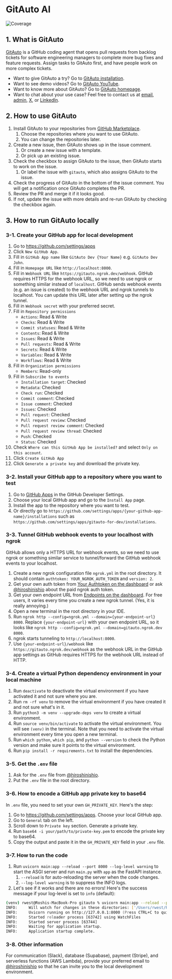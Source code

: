 ﻿# GitAuto AI
![Coverage](https://img.shields.io/badge/coverage-80%25-green)

## 1. What is GitAuto

[GitAuto](https://gitauto.ai) is a GitHub coding agent that opens pull requests from backlog tickets for software engineering managers to complete more bug fixes and feature requests. Assign tasks to GitAuto first, and have people work on more complex tickets.

- Want to give GitAuto a try? Go to [GitAuto installation](https://github.com/apps/gitauto-ai).
- Want to see demo videos? Go to [GitAuto YouTube](https://www.youtube.com/@gitautoai).
- Want to know more about GitAuto? Go to [GitAuto homepage](https://gitauto.ai).
- Want to chat about your use case? Feel free to contact us at [email](mailto:info@gitauto.ai), [admin](https://github.com/hiroshinishio), [X](https://x.com/gitautoai), or [LinkedIn](https://www.linkedin.com/company/gitauto/).

## 2. How to use GitAuto

1. Install GitAuto to your repositories from [GitHub Marketplace](https://github.com/apps/gitauto-ai).
   1. Choose the repositories where you want to use GitAuto.
   2. You can change the repositories later.
2. Create a new issue, then GitAuto shows up in the issue comment.
   1. Or create a new issue with a template.
   2. Or pick up an existing issue.
3. Check the checkbox to assign GitAuto to the issue, then GitAuto starts to work on the issue.
   1. Or label the issue with `gitauto`, which also assigns GitAuto to the issue.
4. Check the progress of GitAuto in the bottom of the issue comment. You will get a notification once GitAuto completes the PR.
5. Review the PR and merge it if it looks good.
6. If not, update the issue with more details and re-run GitAuto by checking the checkbox again.

## 3. How to run GitAuto locally

### 3-1. Create your GitHub app for local development

1. Go to <https://github.com/settings/apps>
2. Click `New GitHub App`.
3. Fill in `GitHub App name` like `GitAuto Dev {Your Name}` e.g. `GitAuto Dev John`.
4. Fill in `Homepage URL` like `http://localhost:8000`.
5. Fill in `Webhook URL` like `https://gitauto.ngrok.dev/webhook`. GitHub requires HTTPS for the webhook URL, so we need to use ngrok or something similar instead of `localhost`. GitHub sends webhook events (e.g. an issue is created) to the webhook URL and ngrok tunnels to localhost. You can update this URL later after setting up the ngrok tunnel.
6. Fill in `Webhook secret` with your preferred secret.
7. Fill in `Repository permissions`
   - `Actions`: Read & Write
   - `Checks`: Read & Write
   - `Commit statuses`: Read & Write
   - `Contents`: Read & Write
   - `Issues`: Read & Write
   - `Pull requests`: Read & Write
   - `Secrets`: Read & Write
   - `Variables`: Read & Write
   - `Workflows`: Read & Write
8. Fill in `Organization permissions`
   - `Members`: Read-only
9. Fill in `Subscribe to events`
   - `Installation target`: Checked
   - `Metadata`: Checked
   - `Check run`: Checked
   - `Commit comment`: Checked
   - `Issue comment`: Checked
   - `Issues`: Checked
   - `Pull request`: Checked
   - `Pull request review`: Checked
   - `Pull request review comment`: Checked
   - `Pull request review thread`: Checked
   - `Push`: Checked
   - `Status`: Checked
10. Check `Where can this GitHub App be installed?` and select `Only on this account`.
11. Click `Create GitHub App`
12. Click `Generate a private key` and download the private key.

### 3-2. Install your GitHub app to a repository where you want to test

1. Go to [GitHub Apps](https://github.com/settings/apps) in the GitHub Developer Settings.
2. Choose your local GitHub app and go to the `Install App` page.
3. Install the app to the repository where you want to test.
4. Or directly go to `https://github.com/settings/apps/{your-github-app-name}/installations` such as `https://github.com/settings/apps/gitauto-for-dev/installations`.

### 3-3. Tunnel GitHub webhook events to your localhost with ngrok

GitHub allows only a HTTPS URL for webhook events, so we need to use ngrok or something similar service to tunnel/forward the GitHub webhook events to your localhost.

1. Create a new ngrok configuration file `ngrok.yml` in the root directory. It should contain `authtoken: YOUR_NGROK_AUTH_TOKEN` and `version: 2`.
2. Get your own auth token from [Your Authtoken on the dashboard](https://dashboard.ngrok.com/get-started/your-authtoken) or ask [@hiroshinishio](https://github.com/hiroshinishio) about the paid ngrok auth token.
3. Get your own endpoint URL from [Endpoints on the dashboard](https://dashboard.ngrok.com/endpoints). For free users, it varies every time you create a new ngrok tunnel. (Yes, it is really annoying.)
4. Open a new terminal in the root directory in your IDE.
5. Run `ngrok http --config=ngrok.yml --domain={your-endpoint-url} 8000`. Replace `{your-endpoint-url}` with your own endpoint URL, so it looks like `ngrok http --config=ngrok.yml --domain=gitauto.ngrok.dev 8000`.
6. ngrok starts tunneling to `http://localhost:8000`.
7. Use `{your-endpoint-url}/webhook` like `https://gitauto.ngrok.dev/webhook` as the webhook URL in the GitHub app settings as GitHub requires HTTPS for the webhook URL instead of HTTP.

### 3-4. Create a virtual Python dependency environment in your local machine

1. Run `deactivate` to deactivate the virtual environment if you have activated it and not sure where you are.
2. Run `rm -rf venv` to remove the virtual environment if you have created it and not sure what's in it.
3. Run `python3 -m venv --upgrade-deps venv` to create a virtual environment.
4. Run `source venv/bin/activate` to activate the virtual environment. You will see `(venv)` in the terminal. Note that you need to activate the virtual environment every time you open a new terminal.
5. Run `which python`, `which pip`, and `python --version` to check the Python version and make sure it points to the virtual environment.
6. Run `pip install -r requirements.txt` to install the dependencies.

### 3-5. Get the `.env` file

1. Ask for the `.env` file from [@hiroshinishio](https://github.com/hiroshinishio).
2. Put the `.env` file in the root directory.

### 3-6. How to encode a GitHub app private key to base64

In `.env` file, you need to set your own `GH_PRIVATE_KEY`. Here's the step:

1. Go to <https://github.com/settings/apps>. Choose your local GitHub app.
2. Go to `General` tab on the left.
3. Scroll down to `Private key` section. Generate a private key.
4. Run `base64 -i your/path/to/private-key.pem` to encode the private key to base64.
5. Copy the output and paste it in the `GH_PRIVATE_KEY` field in your `.env` file.

### 3-7. How to run the code

1. Run `uvicorn main:app --reload --port 8000 --log-level warning` to start the ASGI server and run `main.py` with `app` as the FastAPI instance.
   1. `--reload` is for auto-reloading the server when the code changes.
   2. `--log-level warning` is to suppress the INFO logs.
2. Let's see if it works and there are no errors! Here's the success message if your log-level is set to `info` (default):

```zsh
(venv) rwest@Roshis-MacBook-Pro gitauto % uvicorn main:app --reload --port 8000
INFO:     Will watch for changes in these directories: ['/Users/rwest/Repositories/gitauto']
INFO:     Uvicorn running on http://127.0.0.1:8000 (Press CTRL+C to quit)
INFO:     Started reloader process [63742] using WatchFiles
INFO:     Started server process [63744]
INFO:     Waiting for application startup.
INFO:     Application startup complete.
```

### 3-8. Other information

For communication (Slack), database (Supabase), payment (Stripe), and serverless functions (AWS Lambda), provide your preferred email to [@hiroshinishio](https://github.com/hiroshinishio) so that he can invite you to the local development environment.
